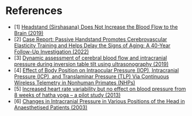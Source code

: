 # References
- [1] [Headstand (Sirshasana) Does Not Increase the Blood Flow to the Brain (2019)](https://pubmed.ncbi.nlm.nih.gov/31219304/)
- [2] [Case Report: Passive Handstand Promotes Cerebrovascular Elasticity Training and Helps Delay the Signs of Aging: A 40-Year Follow-Up Investigation (2022)](https://www.ncbi.nlm.nih.gov/pmc/articles/PMC9086612/)
- [3] [Dynamic assessment of cerebral blood flow and intracranial pressure during inversion table tilt using ultrasonography
 (2019)](https://www.sciencedirect.com/science/article/abs/pii/S0022510X19303363)
- [4] [Effect of Body Position on Intraocular Pressure (IOP), Intracranial Pressure (ICP), and Translaminar Pressure (TLP) Via Continuous Wireless Telemetry in Nonhuman Primates (NHPs)](https://www.ncbi.nlm.nih.gov/pmc/articles/PMC7585393/)
- [5] [Increased heart rate variability but no effect on blood pressure from 8 weeks of hatha yoga – a pilot study (2013)](https://www.ncbi.nlm.nih.gov/pmc/articles/PMC3599360/)
- [6] [Changes in Intracranial Pressure in Various Positions of the
Head in Anaesthetised Patients (2003)](https://www.bahrainmedicalbulletin.com/december_2003/changes.pdf)